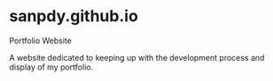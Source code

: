 # sanpdy.github.io

Portfolio Website

A website dedicated to keeping up with the development process and display of my portfolio.
